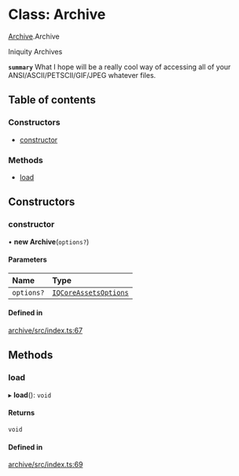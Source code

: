# Class: Archive

[Archive](../modules/Archive.md).Archive

Iniquity Archives

**`summary`** What I hope will be a really cool way of accessing all of your ANSI/ASCII/PETSCII/GIF/JPEG whatever files.

## Table of contents

### Constructors

- [constructor](Archive.Archive-1.md#constructor)

### Methods

- [load](Archive.Archive-1.md#load)

## Constructors

### constructor

• **new Archive**(`options?`)

#### Parameters

| Name | Type |
| :------ | :------ |
| `options?` | [`IQCoreAssetsOptions`](../interfaces/Archive.IQCoreAssetsOptions.md) |

#### Defined in

[archive/src/index.ts:67](https://github.com/iniquitybbs/iniquity/blob/f4e691f/packages/archive/src/index.ts#L67)

## Methods

### load

▸ **load**(): `void`

#### Returns

`void`

#### Defined in

[archive/src/index.ts:69](https://github.com/iniquitybbs/iniquity/blob/f4e691f/packages/archive/src/index.ts#L69)
